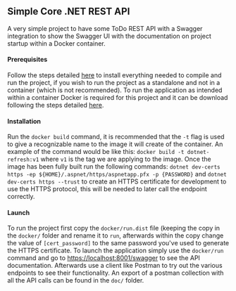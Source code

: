 ## Simple Core .NET REST API
A very simple project to have some ToDo REST API with a Swagger integration to show the Swagger UI with the documentation on project startup within a Docker container.

#### Prerequisites
Follow the steps detailed [here](https://dotnet.microsoft.com/download) to install everything needed to compile and run the project, if you wish to run the project as a standalone and not in a container (which is not recommended). To run the application as intended within a container Docker is required for this project and it can be download following the steps detailed [here](https://www.docker.com/products/docker-desktop).

#### Installation
Run the `docker build` command, it is recommended that the `-t` flag is used to give a recognizable name to the image it will create of the container. An example of the command would be like this: `docker build -t dotnet-refresh:v1` where `v1` is the tag we are applying to the image.
Once the image has been fully built run the following commands:
`dotnet dev-certs https -ep ${HOME}/.aspnet/https/aspnetapp.pfx -p {PASSWORD}`
and 
`dotnet dev-certs https --trust`
to create an HTTPS certificate for development to use the HTTPS protocol, this will be needed to later call the endpoint correctly.

#### Launch
To run the project first copy the `docker/run.dist` file (keeping the copy in the `docker/` folder and rename it to `run`, afterwards within the copy change the value of `[cert_password]` to the same password you've used to generate the HTTPS certificate. 
To launch the application simply use the `docker/run` command and go to [https://localhost:8001/swagger](https://localhost:8001/swagger) to see the API documentation. Afterwards use a client like Postman to try out the various endpoints to see their functionality. An export of a postman collection with all the API calls can be found in the `doc/` folder.
